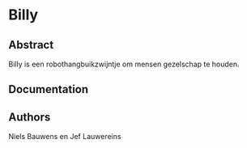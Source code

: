 # Billy

## Abstract
Billy is een robothangbuikzwijntje om mensen gezelschap te houden.

## Documentation

## Authors
Niels Bauwens en Jef Lauwereins